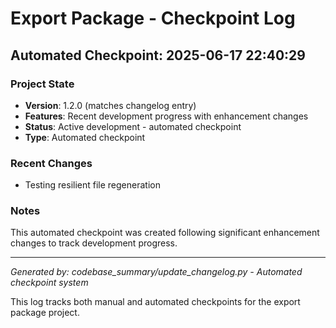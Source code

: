 # Export Package - Checkpoint Log

## Automated Checkpoint: 2025-06-17 22:40:29

### Project State
- **Version**: 1.2.0 (matches changelog entry)
- **Features**: Recent development progress with enhancement changes
- **Status**: Active development - automated checkpoint
- **Type**: Automated checkpoint

### Recent Changes
- Testing resilient file regeneration

### Notes
This automated checkpoint was created following significant enhancement changes to track development progress.

---


*Generated by: codebase_summary/update_changelog.py - Automated checkpoint system*

This log tracks both manual and automated checkpoints for the export package project.

